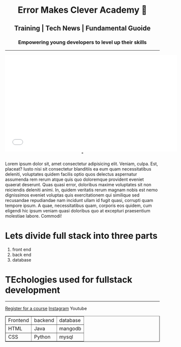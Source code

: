 <!DOCTYPE html>
<html>

<head>
    <title>EMC</title>

</head>
<body>
    <center>
    <h1>Error Makes Clever Academy 🚀</h1>
    <h2>Training | Tech News | Fundamental Guoide</h2>
    <h3>Empowering young developers to level up their skills</h3>
    </center>
    <hr>
    <center>
    <iframe width="560" height="315" src="<iframe width="560" height="315" src="https://www.youtube.com/embed/5QzzeYHApV0?si=zBaTUTWEy_8TXEqG" title="YouTube video player" frameborder="0" allow="accelerometer; autoplay; clipboard-write; encrypted-media; gyroscope; picture-in-picture; web-share" referrerpolicy="strict-origin-when-cross-origin" allowfullscreen></iframe>"
    </center>
    <p>Lorem ipsum dolor sit, amet consectetur adipisicing elit. Veniam, culpa. Est, placeat? Iusto nisi sit consectetur blanditiis ea eum quam necessitatibus deleniti, voluptates quidem facilis optio quos delectus aspernatur assumenda rem rerum atque quis quo doloremque provident eveniet quaerat deserunt. Quas quasi error, doloribus maxime voluptates sit non reiciendis deleniti animi. In, quidem veritatis rerum magnam nobis est nemo dignissimos eveniet voluptas quis exercitationem qui similique sed recusandae repudiandae nam incidunt ullam id fugit quasi, corrupti quam tempore ipsum. A quae, necessitatibus quam, corporis eos quidem, cum eligendi hic ipsum veniam quasi doloribus quo at excepturi praesentium molestiae labore. Commodi!</p>
    <h1>Lets divide full stack into three parts</h1>
    <ol>
        <li>front end</li>
        <li>back end</li>
        <li>database</li>
    </ol>
    <h1>TEchologies used for fullstack development</h1>
    <table border="1">
        <tr>
            <td>Frontend</td> <td>backend</td> <td>database</td>
        </tr>
        <tr>
            <td>HTML</td> <td>Java</td> <td>mangodb</td>
        </tr>
        <tr>
            <td>CSS</td> <td>Python</td> <td>mysql</td>
        </tr>
        <hr>
        <p>
            <a href="register.html">Register for a course</a> <a href>Instagram</a> <a>Youtube</a>
        </p>
    </table>



</body>
</html>
